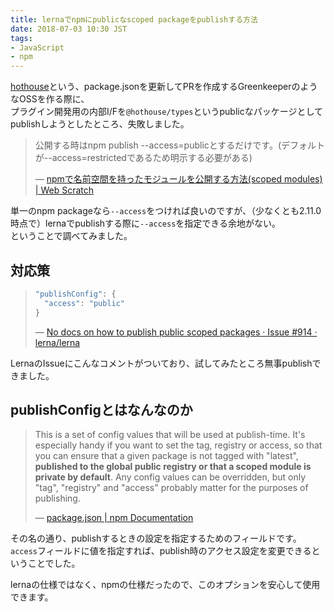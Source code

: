 ```yaml
---
title: lernaでnpmにpublicなscoped packageをpublishする方法
date: 2018-07-03 10:30 JST
tags:
- JavaScript
- npm
---
```


[hothouse](https://github.com/Leko/hothouse)という、package.jsonを更新してPRを作成するGreenkeeperのようなOSSを作る際に、  
プラグイン開発用の内部I/Fを`@hothouse/types`というpublicなパッケージとしてpublishしようとしたところ、失敗しました。

> 公開する時はnpm publish --access=publicとするだけです。(デフォルトが--access=restrictedであるため明示する必要がある)
>
> &mdash; [npmで名前空間を持ったモジュールを公開する方法(scoped modules) | Web Scratch](https://efcl.info/2015/04/30/npm-namespace/)

単一のnpm packageなら`--access`をつければ良いのですが、（少なくとも2.11.0時点で）lernaでpublishする際に`--access`を指定できる余地がない。  
ということで調べてみました。

<!--more-->

## 対応策

> ```js
> "publishConfig": {
>   "access": "public"
> }
> ```
>
> &mdash; [No docs on how to publish public scoped packages · Issue #914 · lerna/lerna](https://github.com/lerna/lerna/issues/914#issuecomment-318497928)

LernaのIssueにこんなコメントがついており、試してみたところ無事publishできました。

## publishConfigとはなんなのか
> This is a set of config values that will be used at publish-time. It's especially handy if you want to set the tag, registry or access, so that you can ensure that a given package is not tagged with "latest", **published to the global public registry or that a scoped module is private by default**.
> Any config values can be overridden, but only "tag", "registry" and "access" probably matter for the purposes of publishing.
>
> &mdash; [package.json | npm Documentation](https://docs.npmjs.com/files/package.json#publishconfig)

その名の通り、publishするときの設定を指定するためのフィールドです。  
`access`フィールドに値を指定すれば、publish時のアクセス設定を変更できるということでした。

lernaの仕様ではなく、npmの仕様だったので、このオプションを安心して使用できます。
